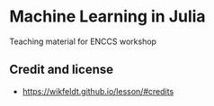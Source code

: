 # Machine Learning in Julia

Teaching material for ENCCS workshop

## Credit and license

- https://wikfeldt.github.io/lesson/#credits
